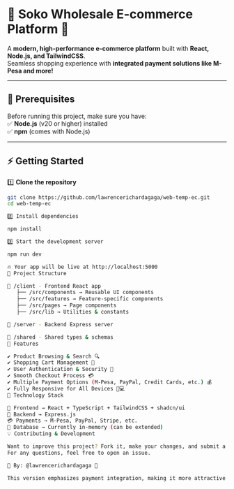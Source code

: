 # 🛒 **Soko Wholesale E-commerce Platform** 🚀  

A **modern, high-performance e-commerce platform** built with **React, Node.js, and TailwindCSS**.  
Seamless shopping experience with **integrated payment solutions like M-Pesa and more!**  

---

## 📌 **Prerequisites**  
Before running this project, make sure you have:  
✅ **Node.js** (v20 or higher) installed  
✅ **npm** (comes with Node.js)  

---

## ⚡ **Getting Started**  

1️⃣ **Clone the repository**  
```bash
git clone https://github.com/lawrencerichardagaga/web-temp-ec.git
cd web-temp-ec

2️⃣ Install dependencies

npm install

3️⃣ Start the development server

npm run dev

🔥 Your app will be live at http://localhost:5000
📂 Project Structure

🔹 /client - Frontend React app
   ├── /src/components → Reusable UI components
   ├── /src/features → Feature-specific components
   ├── /src/pages → Page components
   ├── /src/lib → Utilities & constants

🔹 /server - Backend Express server

🔹 /shared - Shared types & schemas
🚀 Features

✔️ Product Browsing & Search 🔍
✔️ Shopping Cart Management 🛒
✔️ User Authentication & Security 🔑
✔️ Smooth Checkout Process 💳
✔️ Multiple Payment Options (M-Pesa, PayPal, Credit Cards, etc.) 💰
✔️ Fully Responsive for All Devices 📱💻
🔧 Technology Stack

🚀 Frontend → React + TypeScript + TailwindCSS + shadcn/ui
🔗 Backend → Express.js
💳 Payments → M-Pesa, PayPal, Stripe, etc.
💾 Database → Currently in-memory (can be extended)
💡 Contributing & Development

Want to improve this project? Fork it, make your changes, and submit a PR!
For any questions, feel free to open an issue.

📌 By: @lawrencerichardagaga 🚀

This version emphasizes payment integration, making it more attractive to users and developers. Let me know if you want more improvements! 🔥🚀
